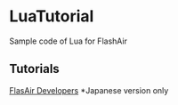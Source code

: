 # LuaTutorial
Sample code of Lua for FlashAir
## Tutorials
[FlasAir Developers](https://flashair-developers.com/ja/documents/tutorials/lua/) *Japanese version only

